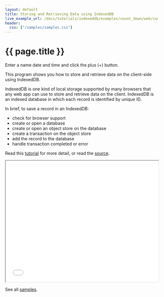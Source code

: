 ```yaml
---
layout: default
title: Storing and Retrieving Data using IndexedDB
live_example_url: /docs/tutorials/indexeddb/examples/count_down/web/count_down.html
header:
  css: ["/samples/samples.css"]
---
```


<h1>{{ page.title }}</h1>

Enter a name date and time and click the plus (+) button.

This program shows you how to store and retrieve data on the client-side using
IndexedDB.

IndexedDB is one kind of local storage supported by many browsers that any web
app can use to store and retrieve data on the client. IndexedDB is an indexed
database in which each record is identified by unique ID.

In brief, to save a record in an IndexedDB:

- check for browser support
- create or open a database
- create or open an object store on the database
- create a transaction on the object store
- add the record to the database
- handle transaction completed or error


Read this [tutorial](/docs/tutorials/indexeddb) for
more detail, or read the
[source](https://github.com/dart-lang/dart-tutorials-samples/tree/master/stopwatch).

<iframe class="running-app-frame"
        style="height:400px;width:100%;"
        src="{{page.live_example_url}}">
</iframe>

See all [samples](/samples/).
